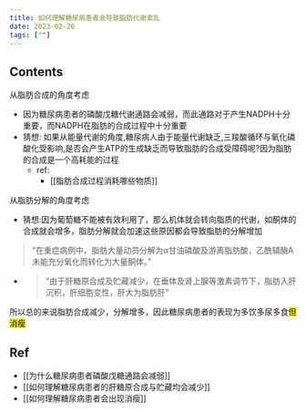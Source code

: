 ```yaml
---
title: 如何理解糖尿病患者会导致脂肪代谢紊乱
date: 2023-02-26
tags: [""]
--- 
```


## Contents

从脂肪合成的角度考虑
- 因为糖尿病患者的磷酸戊糖代谢通路会减弱，而此通路对于产生NADPH十分重要，而NADPH在脂肪的合成过程中十分重要
- 猜想: 如果从能量代谢的角度,糖尿病人由于能量代谢缺乏,三羧酸循环与氧化磷酸化受影响,是否会产生ATP的生成缺乏而导致脂肪的合成受障碍呢?因为脂肪的合成是一个高耗能的过程
  - ref:
    - [[脂肪合成过程消耗哪些物质]]

从脂肪分解的角度考虑
- 猜想:因为葡萄糖不能被有效利用了，那么机体就会转向脂质的代谢，如酮体的合成就会增多，脂肪分解就会加速这些原因都会导致脂肪的分解增加
<blockquote>
“在重症病例中，脂肪大量动员分解为α甘油磷酸及游离脂肪酸，乙酰辅酶A未能充分氧化而转化为大量酮体。”
</blockquote>

- <blockquote >
  “由于肝糖原合成及贮藏减少，在垂体及肾上腺等激素调节下，脂肪入肝沉积，肝细胞变性，肝大为脂肪肝”
</blockquote>
所以总的来说脂肪合成减少，分解增多，因此糖尿病患者的表现为多饮多尿多食<mark>但消瘦</mark>

## Ref
- [[为什么糖尿病患者磷酸戊糖通路会减弱]]
- [[如何理解糖尿病患者的肝糖原合成与贮藏均会减少]]
- [[如何理解糖尿病患者会出现消瘦]]
